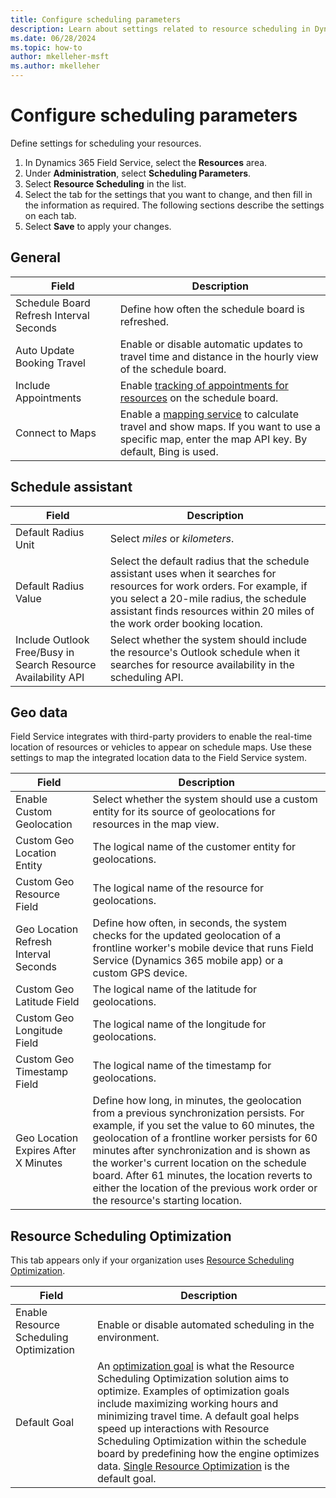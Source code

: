 ```yaml
---
title: Configure scheduling parameters
description: Learn about settings related to resource scheduling in Dynamics 365 Field Service.
ms.date: 06/28/2024
ms.topic: how-to
author: mkelleher-msft
ms.author: mkelleher
---
```


# Configure scheduling parameters

Define settings for scheduling your resources.

1. In Dynamics 365 Field Service, select the **Resources** area.
1. Under **Administration**, select **Scheduling Parameters**.
1. Select **Resource Scheduling** in the list.
1. Select the tab for the settings that you want to change, and then fill in the information as required. The following sections describe the settings on each tab.
1. Select **Save** to apply your changes.

## General

| Field | Description |
| --- | --- |
| Schedule Board Refresh Interval Seconds | Define how often the schedule board is refreshed. |
| Auto Update Booking Travel | Enable or disable automatic updates to travel time and distance in the hourly view of the schedule board. |
| Include Appointments | Enable [tracking of appointments for resources](./appointment-scheduling.md) on the schedule board. |
| Connect to Maps | Enable a [mapping service](./field-service-maps-address-locations.md) to calculate travel and show maps. If you want to use a specific map, enter the map API key. By default, Bing is used. |

## Schedule assistant

| Field | Description |
| --- | --- |
| Default Radius Unit | Select *miles* or *kilometers*. |
| Default Radius Value | Select the default radius that the schedule assistant uses when it searches for resources for work orders. For example, if you select a 20-mile radius, the schedule assistant finds resources within 20 miles of the work order booking location. |
| Include Outlook Free/Busy in Search Resource Availability API | Select whether the system should include the resource's Outlook schedule when it searches for resource availability in the scheduling API. |

## Geo data

Field Service integrates with third-party providers to enable the real-time location of resources or vehicles to appear on schedule maps. Use these settings to map the integrated location data to the Field Service system.

| Field | Description |
| --- | --- |
| Enable Custom Geolocation | Select whether the system should use a custom entity for its source of geolocations for resources in the map view. |
| Custom Geo Location Entity | The logical name of the customer entity for geolocations. |
| Custom Geo Resource Field | The logical name of the resource for geolocations. |
| Geo Location Refresh Interval Seconds | Define how often, in seconds, the system checks for the updated geolocation of a frontline worker's mobile device that runs Field Service (Dynamics 365 mobile app) or a custom GPS device. |
| Custom Geo Latitude Field | The logical name of the latitude for geolocations. |
| Custom Geo Longitude Field | The logical name of the longitude for geolocations. |
| Custom Geo Timestamp Field | The logical name of the timestamp for geolocations. |
| Geo Location Expires After X Minutes | Define how long, in minutes, the geolocation from a previous synchronization persists. For example, if you set the value to 60 minutes, the geolocation of a frontline worker persists for 60 minutes after synchronization and is shown as the worker's current location on the schedule board. After 61 minutes, the location reverts to either the location of the previous work order or the resource's starting location. |

## Resource Scheduling Optimization

This tab appears only if your organization uses [Resource Scheduling Optimization](rso-overview.md).

| Field | Description |
| --- | --- |
| Enable Resource Scheduling Optimization | Enable or disable automated scheduling in the environment. |
| Default Goal | An [optimization goal](rso-optimization-goal.md) is what the Resource Scheduling Optimization solution aims to optimize. Examples of optimization goals include maximizing working hours and minimizing travel time. A default goal helps speed up interactions with Resource Scheduling Optimization within the schedule board by predefining how the engine optimizes data. [Single Resource Optimization](rso-single-resource-optimization.md) is the default goal. |
